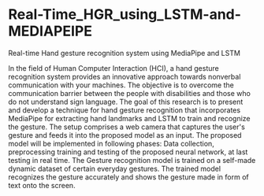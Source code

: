 # Real-Time_HGR_using_LSTM-and-MEDIAPEIPE
Real-time Hand gesture recognition system using MediaPipe and LSTM


In the field of Human Computer Interaction (HCI), a hand gesture recognition system provides an innovative approach towards nonverbal communication with your machines. The objective is to overcome the communication barrier between the people with disabilities and those who do not understand sign language. The goal of this research is to present and develop a technique for hand gesture recognition that incorporates MediaPipe for extracting hand landmarks and LSTM to train and recognize the gesture. The setup comprises a web camera that captures the user's gesture and feeds it into the proposed model as an input. The proposed model will be implemented in following phases: Data collection, preprocessing training and testing of the proposed neural network, at last testing in real time. The Gesture recognition model is trained on a self-made dynamic dataset of certain everyday gestures. The trained model recognizes the gesture accurately and shows the gesture made in form of text onto the screen.
